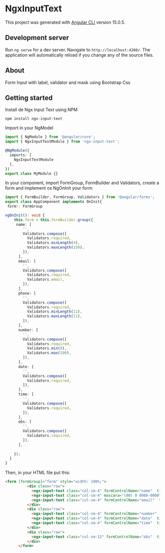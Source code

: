 # NgxInputText

This project was generated with [Angular CLI](https://github.com/angular/angular-cli) version 15.0.5.

## Development server

Run `ng serve` for a dev server. Navigate to `http://localhost:4200/`. The application will automatically reload if you change any of the source files.

## About

Form Input with label, validator and mask using Bootstrap Css

## Getting started

Install de Ngx Input Text using NPM
```
npm install ngx-input-text

```
Import in your NgModel
```typescript
import { NgModule } from '@angular/core';
import { NgxInputTextModule } from 'ngx-input-text';

@NgModule({
  imports: [
    NgxInputTextModule
  ],
})
export class MyModule {}

```

In your component, import FormGroup, FormBuilder and Validators, create a form and implement os NgOnInit your form:

```typescript
import { FormBuilder, FormGroup, Validators } from '@angular/forms';
export class AppComponent implements OnInit{
 form!: FormGroup

ngOnInit(): void {
    this.form = this.formBuilder.group({     
     name: [
        '',
        Validators.compose([
          Validators.required,
          Validators.minLength(4),
          Validators.maxLength(150),
        ]),
      ],
      email: [
        '',
        Validators.compose([
          Validators.required,
          Validators.email,
        ]),
      ],
      phone: [
        '',
        Validators.compose([
          Validators.required,
          Validators.minLength(11),
          Validators.maxLength(11),
        ]),
      ],
      number: [
        '',
        Validators.compose([
          Validators.required,
          Validators.min(0),
          Validators.max(100),
        ]),
      ],
      date: [
        '',
        Validators.compose([
          Validators.required,
        ]),
      ],
      time: [
        '',
        Validators.compose([
          Validators.required,
        ]),
      ],
      obs: [
        '',
        Validators.compose([
          Validators.required,
        ]),
      ],
    
    });
  }
}

```
Then, in your HTML file put this:

```html
<form [formGroup]="form" style="width: 100%;">
          <div class="row">
            <ngx-input-text class="col-sm-4" formControlName="name"  tipo="text" label="Name" id="name"  />
            <ngx-input-text class="col-sm-4" mascara="(00) 0 0000-0000" formControlName="phone"  tipo="text" label="Phone with mask" id="phone"  />
            <ngx-input-text class="col-sm-4" formControlName="email"  tipo="email" label="Email" id="email"  />
          </div>
          <div class="row">
            <ngx-input-text class="col-sm-4" formControlName="number"  tipo="number" label="Number" id="number"  />
            <ngx-input-text class="col-sm-4" formControlName="date"  tipo="date" label="Date" id="date"  />
            <ngx-input-text class="col-sm-4" formControlName="time"  tipo="time" label="Time" id="time"  />
          </div>
          <div class="row">
            <ngx-input-text class="col-sm-12" formControlName="obs"  tipo="textarea" label="Description" id="obs"  />
          </div>
      </form>
```
